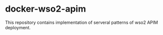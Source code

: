 # docker-wso2-apim
This repository contains implementation of serveral patterns of wso2 APIM deployment.
